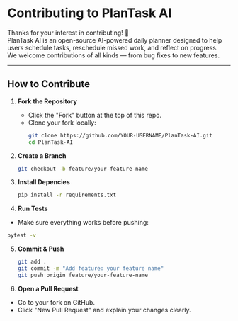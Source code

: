 # Contributing to PlanTask AI

Thanks for your interest in contributing! 🎉  
PlanTask AI is an open-source AI-powered daily planner designed to help users schedule tasks, reschedule missed work, and reflect on progress.  
We welcome contributions of all kinds — from bug fixes to new features.

---

## How to Contribute

1. **Fork the Repository**
   - Click the "Fork" button at the top of this repo.
   - Clone your fork locally:
     ```bash
     git clone https://github.com/YOUR-USERNAME/PlanTask-AI.git
     cd PlanTask-AI
     ```

2. **Create a Branch**
   ```bash
   git checkout -b feature/your-feature-name
   ```

3. **Install Depencies**
    ```bash
   pip install -r requirements.txt
   ```
4. **Run Tests**
- Make sure everything works before pushing:
 ```bash
 pytest -v
   ```
5. **Commit & Push**
    ```bash
    git add .
    git commit -m "Add feature: your feature name"
    git push origin feature/your-feature-name
   ```

6. **Open a Pull Request**
- Go to your fork on GitHub.
- Click "New Pull Request" and explain your changes clearly.
